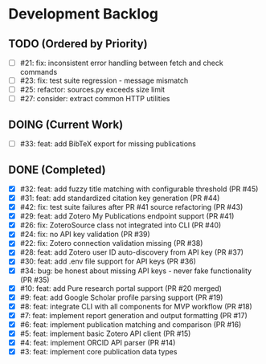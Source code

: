 # Development Backlog

## TODO (Ordered by Priority)
- [ ] #21: fix: inconsistent error handling between fetch and check commands
- [ ] #23: fix: test suite regression - message mismatch
- [ ] #25: refactor: sources.py exceeds size limit
- [ ] #27: consider: extract common HTTP utilities

## DOING (Current Work)
- [ ] #33: feat: add BibTeX export for missing publications

## DONE (Completed)
- [x] #32: feat: add fuzzy title matching with configurable threshold (PR #45)
- [x] #31: feat: add standardized citation key generation (PR #44)
- [x] #42: fix: test suite failures after PR #41 source refactoring (PR #43)
- [x] #29: feat: add Zotero My Publications endpoint support (PR #41)
- [x] #26: fix: ZoteroSource class not integrated into CLI (PR #40)
- [x] #24: fix: no API key validation (PR #39)
- [x] #22: fix: Zotero connection validation missing (PR #38)
- [x] #28: feat: add Zotero user ID auto-discovery from API key (PR #37)
- [x] #30: feat: add .env file support for API keys (PR #36)
- [x] #34: bug: be honest about missing API keys - never fake functionality (PR #35)
- [x] #10: feat: add Pure research portal support (PR #20 merged)
- [x] #9: feat: add Google Scholar profile parsing support (PR #19)
- [x] #8: feat: integrate CLI with all components for MVP workflow (PR #18)
- [x] #7: feat: implement report generation and output formatting (PR #17)
- [x] #6: feat: implement publication matching and comparison (PR #16)
- [x] #5: feat: implement basic Zotero API client (PR #15)
- [x] #4: feat: implement ORCID API parser (PR #14)
- [x] #3: feat: implement core publication data types